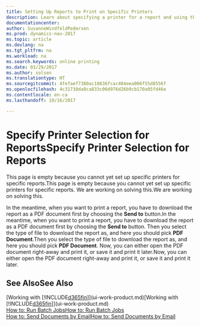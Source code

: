 ```yaml
---
title: Setting Up Reports to Print on Specific Printers
description: Learn about specifying a printer for a report and using the Printer Selections window.
documentationcenter: 
author: SusanneWindfeldPedersen
ms.prod: dynamics-nav-2017
ms.topic: article
ms.devlang: na
ms.tgt_pltfrm: na
ms.workload: na
ms.search.keywords: online printing
ms.date: 03/29/2017
ms.author: solsen
ms.translationtype: HT
ms.sourcegitcommit: 4fefaef7380ac10836fcac404eea006f55d8556f
ms.openlocfilehash: 4c31738da8ca833c06d976d26b9cb170a05fd46e
ms.contentlocale: en-ca
ms.lasthandoff: 10/16/2017

---
```

# <a name="specify-printer-selection-for-reports"></a><span data-ttu-id="90260-103">Specify Printer Selection for Reports</span><span class="sxs-lookup"><span data-stu-id="90260-103">Specify Printer Selection for Reports</span></span>
<span data-ttu-id="90260-104">This page is empty because you cannot yet set up specific printers for specific reports.</span><span class="sxs-lookup"><span data-stu-id="90260-104">This page is empty because you cannot yet set up specific printers for specific reports.</span></span> <span data-ttu-id="90260-105">We are working on solving this.</span><span class="sxs-lookup"><span data-stu-id="90260-105">We are working on solving this.</span></span>

<span data-ttu-id="90260-106">In the meantime, when you want to print a report, you have to download the report as a PDF document first by choosing the **Send to** button.</span><span class="sxs-lookup"><span data-stu-id="90260-106">In the meantime, when you want to print a report, you have to download the report as a PDF document first by choosing the **Send to** button.</span></span> <span data-ttu-id="90260-107">Then you select the type of file to download the report as, and here you should pick **PDF Document**.</span><span class="sxs-lookup"><span data-stu-id="90260-107">Then you select the type of file to download the report as, and here you should pick **PDF Document**.</span></span> <span data-ttu-id="90260-108">Now, you can either open the PDF document right-away and print it, or save it and print it later.</span><span class="sxs-lookup"><span data-stu-id="90260-108">Now, you can either open the PDF document right-away and print it, or save it and print it later.</span></span>

<!--

You can set up reports so that they must be printed on a specific printer. The following are some uses of printer selection:

- You can print reports on special company letterhead.
- You can print reports on different paper sizes.
- You can print reports on the default printer of a specified employee.

You use the **Printer Selections** window to set different values to obtain different output. If you set a specific printer selection, then it takes precedence over a more general printer selection. For example, you can set a printer selection that has values in the **User ID**, **Report ID**, and **Printer Name** fields. This printer selection takes precedence over a printer selection that has blank entries in the **User ID** or **Report ID** fields.

The following table describes the combination of values to specify when you set up printer selections for a report.

|To                                                 |Set the following values                                             |
|---------------------------------------------------|---------------------------------------------------------------------|
|Print a report to a specific printer for all users |Specify values in the **Report ID** and **Printer Name** fields and leave the **User ID** field blank.|
|Print all reports to a specific printer for a specific user|Specify values in the **User ID** and **Printer Name** fields and leave the **Report ID** field blank.|
|Set the default printer for all reports|Specify a value in the **Printer Name** field and leave the **User ID** and **Report ID** fields blank.|
|Print a specific report to the user’s default printer|Specify a value in the **Report ID** field and leave the **Printer Name** and **User ID** fields blank.|
|Print a specific report to a specific printer for a specific user|Specify values in all three fields.|
-->

## <a name="see-also"></a><span data-ttu-id="90260-109">See Also</span><span class="sxs-lookup"><span data-stu-id="90260-109">See Also</span></span>
<span data-ttu-id="90260-110">[Working with [!INCLUDE[d365fin](includes/d365fin_md.md)]](ui-work-product.md)</span><span class="sxs-lookup"><span data-stu-id="90260-110">[Working with [!INCLUDE[d365fin](includes/d365fin_md.md)]](ui-work-product.md)</span></span>  
[<span data-ttu-id="90260-111">How to: Run Batch Jobs</span><span class="sxs-lookup"><span data-stu-id="90260-111">How to: Run Batch Jobs</span></span>](ui-how-run-batch-jobs.md)  
[<span data-ttu-id="90260-112">How to: Send Documents by Email</span><span class="sxs-lookup"><span data-stu-id="90260-112">How to: Send Documents by Email</span></span>](ui-how-send-documents-email.md)  

